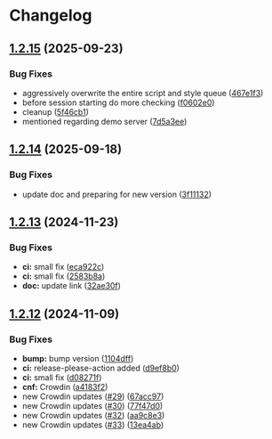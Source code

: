 # Changelog

## [1.2.15](https://github.com/mynaparrot/plugNmeet-WordPress/compare/v1.2.14...v1.2.15) (2025-09-23)


### Bug Fixes

* aggressively overwrite the entire script and style queue ([467e1f3](https://github.com/mynaparrot/plugNmeet-WordPress/commit/467e1f3377be8fc04d6758161c3f4f4bd4379ba5))
* before session starting do more checking ([f0602e0](https://github.com/mynaparrot/plugNmeet-WordPress/commit/f0602e0d28a824c0c645093cb80d2d462d738a0d))
* cleanup ([5f46cb1](https://github.com/mynaparrot/plugNmeet-WordPress/commit/5f46cb17be939a12e04e09282d878405a79cc57c))
* mentioned regarding demo server ([7d5a3ee](https://github.com/mynaparrot/plugNmeet-WordPress/commit/7d5a3eed16ccfe340711deddd1fc3f25503ed824))

## [1.2.14](https://github.com/mynaparrot/plugNmeet-WordPress/compare/v1.2.13...v1.2.14) (2025-09-18)


### Bug Fixes

* update doc and preparing for new version ([3f11132](https://github.com/mynaparrot/plugNmeet-WordPress/commit/3f111323a319ff2ceeb9c44608a2a8ec2e4f5bb8))

## [1.2.13](https://github.com/mynaparrot/plugNmeet-WordPress/compare/v1.2.12...v1.2.13) (2024-11-23)


### Bug Fixes

* **ci:** small fix ([eca922c](https://github.com/mynaparrot/plugNmeet-WordPress/commit/eca922ccde3f55bf2ae72ae9288284a6e774943a))
* **ci:** small fix ([2583b8a](https://github.com/mynaparrot/plugNmeet-WordPress/commit/2583b8a08679cb1485b61d3ac82bdae93b431c2b))
* **doc:** update link ([32ae30f](https://github.com/mynaparrot/plugNmeet-WordPress/commit/32ae30f92e6958ac66b1e532b27545ce70b5d5cc))

## [1.2.12](https://github.com/mynaparrot/plugNmeet-WordPress/compare/v1.2.11...v1.2.12) (2024-11-09)


### Bug Fixes

* **bump:** bump version ([1104dff](https://github.com/mynaparrot/plugNmeet-WordPress/commit/1104dffad3113e8e01ebfdda458a07e1e85dfaa0))
* **ci:** release-please-action added ([d9ef8b0](https://github.com/mynaparrot/plugNmeet-WordPress/commit/d9ef8b0929166a44833a4967cdaaff1ca1d3bdc8))
* **ci:** small fix ([d08271f](https://github.com/mynaparrot/plugNmeet-WordPress/commit/d08271faa68e6bc1fda908decb3abdd9e272fb4d))
* **cnf:** Crowdin ([a4183f2](https://github.com/mynaparrot/plugNmeet-WordPress/commit/a4183f26358e00357abd4659353f34b0b38adac3))
* new Crowdin updates ([#29](https://github.com/mynaparrot/plugNmeet-WordPress/issues/29)) ([67acc97](https://github.com/mynaparrot/plugNmeet-WordPress/commit/67acc97d3c4456fc83ba6cad6a6ed233b607660f))
* new Crowdin updates ([#30](https://github.com/mynaparrot/plugNmeet-WordPress/issues/30)) ([77f47d0](https://github.com/mynaparrot/plugNmeet-WordPress/commit/77f47d0630aa5ff08cc0985cbcc4827e2ed3e154))
* new Crowdin updates ([#32](https://github.com/mynaparrot/plugNmeet-WordPress/issues/32)) ([aa9c8e3](https://github.com/mynaparrot/plugNmeet-WordPress/commit/aa9c8e3bd6ac5c095f2e699178fddf1dd9c6c217))
* new Crowdin updates ([#33](https://github.com/mynaparrot/plugNmeet-WordPress/issues/33)) ([13ea4ab](https://github.com/mynaparrot/plugNmeet-WordPress/commit/13ea4abfdb55569dc78ff6851827bf9c4270cc8d))
